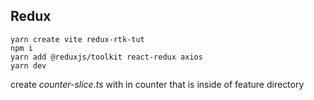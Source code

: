 ## Redux

```console
yarn create vite redux-rtk-tut
npm i
yarn add @reduxjs/toolkit react-redux axios
yarn dev
```

create _counter-slice.ts_ with in counter that is inside of feature directory
